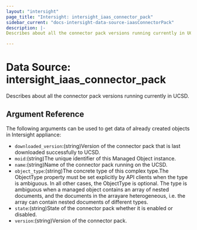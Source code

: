 ```yaml
---
layout: "intersight"
page_title: "Intersight: intersight_iaas_connector_pack"
sidebar_current: "docs-intersight-data-source-iaasConnectorPack"
description: |-
Describes about all the connector pack versions running currently in UCSD.

---
```


# Data Source: intersight_iaas_connector_pack
Describes about all the connector pack versions running currently in UCSD.

## Argument Reference
The following arguments can be used to get data of already created objects in Intersight appliance:
* `downloaded_version`:(string)Version of the connector pack that is last downloaded successfully to UCSD.
* `moid`:(string)The unique identifier of this Managed Object instance.
* `name`:(string)Name of the connector pack running on the UCSD.
* `object_type`:(string)The concrete type of this complex type.The ObjectType property must be set explicitly by API clients when the type is ambiguous. In all other cases, the ObjectType is optional. The type is ambiguous when a managed object contains an array of nested documents, and the documents in the arrayare heterogeneous, i.e. the array can contain nested documents of different types.
* `state`:(string)State of the connector pack whether it is enabled or disabled.
* `version`:(string)Version of the connector pack.
